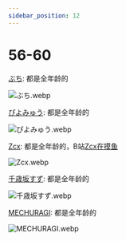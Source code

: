 ```yaml
---
sidebar_position: 12
---
```


# 56-60

[ぶち](https://www.pixiv.net/users/41545673/illustrations): 都是全年龄的

![ぶち.webp](https://p.inari.site/usr/1818/68e2897017887.webp)

[ぴよみゅう](https://www.pixiv.net/users/12838739/illustrations): 都是全年龄的

![ぴよみゅう.webp](https://p.inari.site/usr/1818/68e2897079d3b.webp)

[Zcx](https://www.pixiv.net/users/76249990/illustrations): 都是全年龄的，B站[Zcx在摸鱼](https://space.bilibili.com/346043437/upload/opus)

![Zcx.webp](https://p.inari.site/usr/1818/68e63355bc9fd.webp)

[千歳坂すず](https://www.pixiv.net/users/15956/illustrations): 都是全年龄的

![千歳坂すず.webp](https://p.inari.site/usr/1818/68e2896f4548c.webp)

[MECHURAGI](https://www.pixiv.net/users/3290757/illustrations): 都是全年龄的

![MECHURAGI.webp](https://p.inari.site/usr/1818/68e2896fb14b0.webp)

